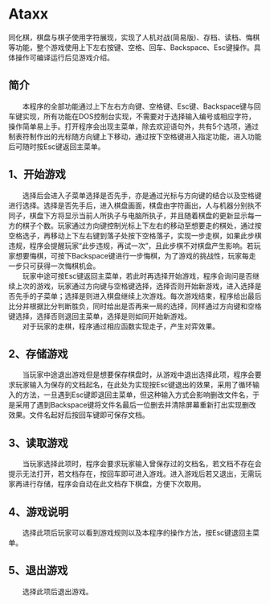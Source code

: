 # Ataxx
同化棋，棋盘与棋子使用字符展现，实现了人机对战(简易版)、存档、读档、悔棋等功能，整个游戏使用上下左右按键、空格、回车、Backspace、Esc键操作。具体操作可编译运行后见游戏介绍。<br>

## 简介
　　本程序的全部功能通过上下左右方向键、空格键、Esc键、Backspace键与回车键实现，所有功能在DOS控制台实现，不需要对于选择输入编号或相应字符，操作简单易上手。打开程序会出现主菜单，除去欢迎语句外，共有5个选项，通过制表符制作出的光标随方向键上下移动，通过按下空格键进入指定功能，进入功能后可随时按Esc键返回主菜单。<br>

## 1、开始游戏
　　选择后会进入子菜单选择是否先手，亦是通过光标与方向键的结合以及空格键进行选择。选择是否先手后，进入棋盘画面，棋盘由字符画出，人与机器分别执不同子，棋盘下方将显示当前人所执子与电脑所执子，并且随着棋盘的更新显示每一方的棋子个数。玩家通过方向键控制光标上下左右的移动至想要走的棋处，通过按空格选子，再移动上下左右键到落子处按下空格落子，实现一步走棋，如果此步棋违规，程序会提醒玩家“此步违规，再试一次”，且此步棋不对棋盘产生影响。若玩家想要悔棋，可按下Backspace键进行一步悔棋，为了游戏的挑战性，玩家每走一步只可获得一次悔棋机会。<br>
　　玩家中途可按Esc键返回主菜单，若此时再选择开始游戏，程序会询问是否继续上次的游戏，玩家通过方向键与空格键选择，选择否则开始新游戏，进入选择是否先手的子菜单；选择是则进入棋盘继续上次游戏。每次游戏结束，程序给出最后比分并根据比分判断胜负，同时给出是否再来一局的选择，同样通过方向键和空格键选择，选择否则退回主菜单，选择是则如同开始新游戏。<br>
　　对于玩家的走棋，程序通过相应函数实现走子，产生对弈效果。<br>
 
 ## 2、存储游戏
 　　当玩家中途退出游戏但是想要保存棋盘时，从游戏中退出选择此项，程序会要求玩家输入为保存的文档起名，在此处为实现按Esc键退出的效果，采用了循环输入的方法，一旦遇到Esc键即退回主菜单，但这种输入方式会影响删改文件名，于是采用了遇到Backspace键将文件名最后一位删去并清除屏幕重新打出实现删改效果。文件名起好后按回车键即可保存文档。<br>
   
## 3、读取游戏
　　当玩家选择此项时，程序会要求玩家输入曾保存过的文档名，若文档不存在会提示无法打开，若文档存在，按回车即可进入游戏。进入游戏后若又退出，无需玩家再进行存储，程序会自动在此文档存下棋盘，方便下次取用。<br>
  
## 4、游戏说明
　　选择此项后玩家可以看到游戏规则以及本程序的操作方法，按Esc键退回主菜单。<br>
  
## 5、退出游戏
　　选择此项后退出游戏。
